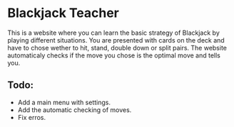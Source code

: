 # Blackjack Teacher
This is a website where you can learn the basic strategy of Blackjack by playing different situations. You are presented with cards on the deck and have to chose wether to hit, stand, double down or split pairs. The website automaticaly checks if the move you chose is the optimal move and tells you.
## Todo:
- Add a main menu with settings.
- Add the automatic checking of moves.
- Fix erros.
